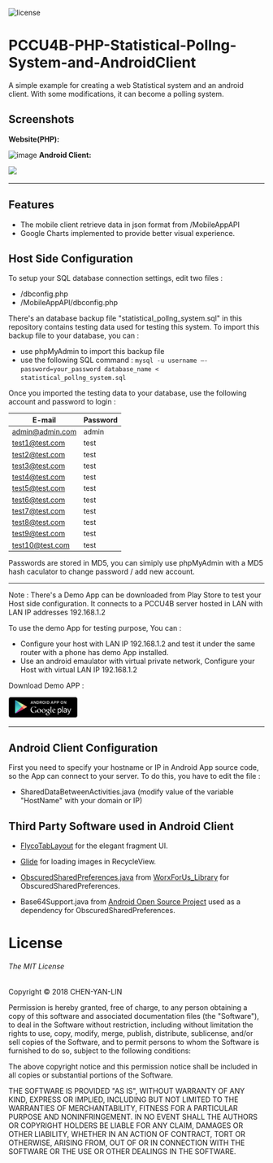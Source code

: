 ![license](https://img.shields.io/github/license/mashape/apistatus.svg)
# PCCU4B-PHP-Statistical-Pollng-System-and-AndroidClient
A simple example for creating a web Statistical system and an android client. With some modifications, it can become a polling system.

Screenshots
-------------
**Website(PHP):**


![image](https://github.com/evilhawk00/PCCU4B-PHP-Statistical-Polling-System-and-AndroidClient/blob/master/Screenshot/PCCU4B_Screenshot.gif)
**Android Client:**


<img src="https://github.com/evilhawk00/PCCU4B-PHP-Statistical-Polling-System-and-AndroidClient/blob/master/Screenshot/PCCU4B_Mobile_Screenshot.gif" width="50%">

-------------

Features
------------
- The mobile client retrieve data in json format from /MobileAppAPI
- Google Charts implemented to provide better visual experience.



Host Side Configuration
-------------
To setup your SQL database connection settings, edit two files :
- /dbconfig.php
- /MobileAppAPI/dbconfig.php

There's an database backup file "statistical_pollng_system.sql" in this repository contains testing data used for testing this system. To import this backup file to your database, you can :
- use phpMyAdmin to import this backup file
- use the following SQL command :
`mysql -u username –-password=your_password database_name < statistical_pollng_system.sql`

Once you imported the testing data to your database, use the following account and password to login : 

| E-mail  | Password |
| ------------- | ------------- |
| admin@admin.com  | admin  |
| test1@test.com  | test  |
| test2@test.com  | test  |
| test3@test.com  | test  |
| test4@test.com  | test  |
| test5@test.com  | test  |
| test6@test.com  | test  |
| test7@test.com  | test  |
| test8@test.com  | test  |
| test9@test.com  | test  |
| test10@test.com  | test  |

Passwords are stored in MD5, you can simiply use phpMyAdmin with a MD5 hash caculator to change password / add new account.

-------------
Note : There's a Demo App can be downloaded from Play Store to test your Host side configuration. It connects to a PCCU4B server hosted in LAN with LAN IP addresses 192.168.1.2 

To use the demo App for testing purpose, You can : 
- Configure your host with LAN IP 192.168.1.2 and test it under the same router with a phone has demo App installed.
- Use an android emaulator with virtual private network, Configure your Host with virtual LAN IP 192.168.1.2


Download Demo APP : 


[<img src="https://github.com/evilhawk00/PCCU4B-PHP-Statistical-Polling-System-and-AndroidClient/blob/master/Server(PHP)/images/GooglePlay.png" width="27%">](https://play.google.com/store/apps/details?id=com.evilhawk00.pccu4b "Download Demo APP")


-------------
Android Client Configuration
-------------
First you need to specify your hostname or IP in Android App source code, so the App can connect to your server. To do this, you have to edit the file : 
- SharedDataBetweenActivities.java (modify value of the variable "HostName" with your domain or IP)





Third Party Software used in Android Client
-------------
- [FlycoTabLayout](https://github.com/H07000223/FlycoTabLayout) for the elegant fragment UI.

- [Glide](https://github.com/bumptech/glide) for loading images in RecycleView.

- [ObscuredSharedPreferences.java](https://github.com/RightHandedMonkey/WorxForUs_Library/blob/master/src/com/worxforus/android/ObscuredSharedPreferences.java) from [WorxForUs_Library](https://github.com/RightHandedMonkey/WorxForUs_Library) for ObscuredSharedPreferences.

- Base64Support.java from [Android Open Source Project](https://source.android.com) used as a dependency for ObscuredSharedPreferences.


# License
###### The MIT License

Copyright © 2018 CHEN-YAN-LIN

Permission is hereby granted, free of charge, to any person obtaining a copy of this software and associated documentation files (the "Software"), to deal in the Software without restriction, including without limitation the rights to use, copy, modify, merge, publish, distribute, sublicense, and/or sell copies of the Software, and to permit persons to whom the Software is furnished to do so, subject to the following conditions:

The above copyright notice and this permission notice shall be included in all copies or substantial portions of the Software.

THE SOFTWARE IS PROVIDED "AS IS", WITHOUT WARRANTY OF ANY KIND, EXPRESS OR IMPLIED, INCLUDING BUT NOT LIMITED TO THE WARRANTIES OF MERCHANTABILITY, FITNESS FOR A PARTICULAR PURPOSE AND NONINFRINGEMENT. IN NO EVENT SHALL THE AUTHORS OR COPYRIGHT HOLDERS BE LIABLE FOR ANY CLAIM, DAMAGES OR OTHER LIABILITY, WHETHER IN AN ACTION OF CONTRACT, TORT OR OTHERWISE, ARISING FROM, OUT OF OR IN CONNECTION WITH THE SOFTWARE OR THE USE OR OTHER DEALINGS IN THE SOFTWARE.
